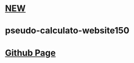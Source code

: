 # [NEW](https://github.com/Kubaplay07/Tools-website)

# pseudo-calculato-website150

# [Github Page](https://kubaplay07.github.io/pseudo-calculato-website150)
